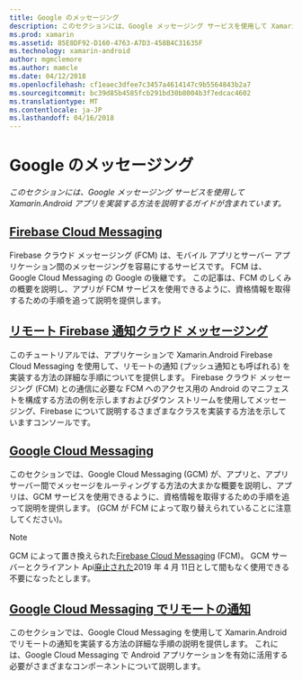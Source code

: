 ```yaml
---
title: Google のメッセージング
description: このセクションには、Google メッセージング サービスを使用して Xamarin.Android アプリを実装する方法を説明するガイドが含まれています。
ms.prod: xamarin
ms.assetid: 85E8DF92-D160-4763-A7D3-458B4C31635F
ms.technology: xamarin-android
author: mgmclemore
ms.author: mamcle
ms.date: 04/12/2018
ms.openlocfilehash: cf1eaec3dfee7c3457a4614147c9b5564843b2a7
ms.sourcegitcommit: bc39d85b4585fcb291bd30b8004b3f7edcac4602
ms.translationtype: MT
ms.contentlocale: ja-JP
ms.lasthandoff: 04/16/2018
---
```

# <a name="google-messaging"></a>Google のメッセージング

_このセクションには、Google メッセージング サービスを使用して Xamarin.Android アプリを実装する方法を説明するガイドが含まれています。_

## <a name="firebase-cloud-messagingfirebase-cloud-messagingmd"></a>[Firebase Cloud Messaging](firebase-cloud-messaging.md)

Firebase クラウド メッセージング (FCM) は、モバイル アプリとサーバー アプリケーション間のメッセージングを容易にするサービスです。 FCM は、Google Cloud Messaging の Google の後継です。 この記事は、FCM のしくみの概要を説明し、アプリが FCM サービスを使用できるように、資格情報を取得するための手順を追って説明を提供します。

## <a name="remote-notifications-with-firebase-cloud-messagingremote-notifications-with-fcmmd"></a>[リモート Firebase 通知クラウド メッセージング](remote-notifications-with-fcm.md)

このチュートリアルでは、アプリケーションで Xamarin.Android Firebase Cloud Messaging を使用して、リモートの通知 (プッシュ通知とも呼ばれる) を実装する方法の詳細な手順についてを提供します。 Firebase クラウド メッセージング (FCM) との通信に必要な FCM へのアクセス用の Android のマニフェストを構成する方法の例を示しますおよびダウン ストリームを使用してメッセージング、Firebase について説明するさまざまなクラスを実装する方法を示していますコンソールです。

## <a name="google-cloud-messaginggoogle-cloud-messagingmd"></a>[Google Cloud Messaging](google-cloud-messaging.md)

このセクションでは、Google Cloud Messaging (GCM) が、アプリと、アプリ サーバー間でメッセージをルーティングする方法の大まかな概要を説明し、アプリは、GCM サービスを使用できるように、資格情報を取得するための手順を追って説明を提供します。 (GCM が FCM によって取り替えられていることに注意してください)。

> [!NOTE]
> GCM によって置き換えられた[Firebase Cloud Messaging](~/android/data-cloud/google-messaging/firebase-cloud-messaging.md) (FCM)。
> GCM サーバーとクライアント Api[廃止された](https://firebase.googleblog.com/2018/04/time-to-upgrade-from-gcm-to-fcm.html)2019 年 4 月 11日として間もなく使用できる不要になったとします。

## <a name="remote-notifications-with-google-cloud-messagingremote-notifications-with-gcmmd"></a>[Google Cloud Messaging でリモートの通知](remote-notifications-with-gcm.md)

このセクションでは、Google Cloud Messaging を使用して Xamarin.Android でリモートの通知を実装する方法の詳細な手順の説明を提供します。
これには、Google Cloud Messaging で Android アプリケーションを有効に活用する必要がさまざまなコンポーネントについて説明します。


